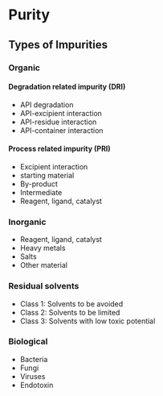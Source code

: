 # Purity

## Types of Impurities

### Organic

#### Degradation related impurity (DRI)

* API degradation
* API-excipient interaction
* API-residue interaction
* API-container interaction

#### Process related impurity (PRI)

* Excipient interaction
* starting material
* By-product
* Intermediate
* Reagent, ligand, catalyst

### Inorganic

* Reagent, ligand, catalyst
* Heavy metals
* Salts
* Other material

### Residual solvents

* Class 1: Solvents to be avoided
* Class 2: Solvents to be limited
* Class 3: Solvents with low toxic potential

### Biological

* Bacteria
* Fungi
* Viruses
* Endotoxin
